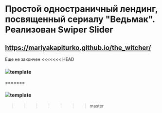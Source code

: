 # Простой одностраничный лендинг, посвященный сериалу "Ведьмак". Реализован Swiper Slider
## https://mariyakapiturko.github.io/the_witcher/
Еще не закончен
<<<<<<< HEAD
### ![template](https://user-images.githubusercontent.com/48768449/73883792-9d8f2900-4875-11ea-8b8f-a8186057e3d9.jpg)
=======
### ![template](https://user-images.githubusercontent.com/48768449/73883792-9d8f2900-4875-11ea-8b8f-a8186057e3d9.jpg)
>>>>>>> master
